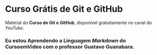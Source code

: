 # Curso Grátis de Git e GitHub
Material do **Curso de Git e GitHub**, disponível gratuitamente no canal do *YouTube*.
### Eu estou Aprendendo a Linguagem *Markdown* do **CursoemVideo** com o professor **Gustavo Guanabara**. 
